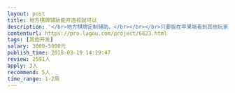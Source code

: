 ```yaml
---                
layout: post       
title: 地方棋牌辅助能开透视就可以           
description: '</br>地方棋牌定制辅助。</br></br></br>只要能在苹果端看到其他玩家的牌就可以</br></br>类似于H5棋牌开后台一样的。</br></br></br>只有有能力的大神都可以来接</br>'     
contenturl: https://pro.lagou.com/project/6823.html      
tags: [其他开发]            
salary: 3000-5000元          
publish_time: 2018-03-19 14:29:47         
review: 2591人                   
apply: 3人                   
recommend: 5人                   
time_range: 1-2周              
---                 
```

